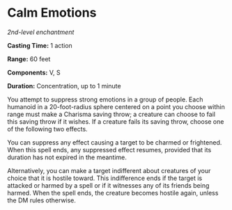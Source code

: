 <title>Calm Emotions</title>

# Calm Emotions

_2nd-level enchantment_

**Casting Time:** 1 action

**Range:** 60 feet

**Components:** V, S

**Duration:** Concentration, up to 1 minute

You attempt to suppress strong emotions in a
group of people. Each humanoid in a
20-foot-radius sphere centered on a point you
choose within range must make a Charisma
saving throw; a creature can choose to fail
this saving throw if it wishes. If a creature
fails its saving throw, choose one of the
following two effects.

You can suppress any effect causing a target
to be charmed or frightened. When this spell
ends, any suppressed effect resumes, provided
that its duration has not expired in the
meantime.

Alternatively, you can make a target
indifferent about creatures of your choice
that it is hostile toward. This indifference
ends if the target is attacked or harmed by a
spell or if it witnesses any of its friends
being harmed. When the spell ends, the
creature becomes hostile again, unless the DM
rules otherwise.

